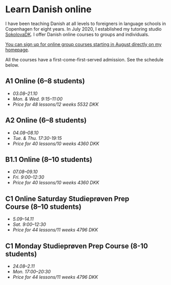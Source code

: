 # Learn Danish online

I have been teaching Danish at all levels to foreigners in language schools in Copenhagen for eight years. 
In July 2020, I established my tutoring studio [SokolovaDK](https://sokolova.dk/online-group-classes-levels-and-schedule). 
I offer Danish online courses to groups and individuals. 

[You can sign up for online group courses starting in August directly on my homepage](https://sokolova.dk/current-courses-for-sign-up).

All the courses have a first-come-first-served admission. See the schedule below. 

## A1 Online (6–8 students) 
   * *03.08–21.10*  
   * *Mon. & Wed. 9:15–11:00*  
   * *Price for 48 lessons/12 weeks  5532 DKK*

## A2 Online (6–8 students) 
  * *04.08–08.10*  
  * *Tue. & Thu. 17:30-19:15*
  * *Price for 40 lessons/10 weeks 4360 DKK*
  
## B1.1 Online (8–10 students)
  * *07.08–09.10* 
  * *Fri. 9:00–12:30* 
  * *Price for 40 lessons/10 weeks 4360 DKK*

## C1 Online Saturday Studieprøven Prep Course (8–10 students)
  * *5.09–14.11* 
  * *Sat. 9:00–12:30* 
  * *Price for 44 lessons/11 weeks 4796 DKK*

## C1 Monday Studieprøven Prep Course (8-10 students) 
  * *24.08–2.11*
  * *Mon. 17:00–20:30*
  * *Price for 44 lessons/11 weeks 4796 DKK* 


